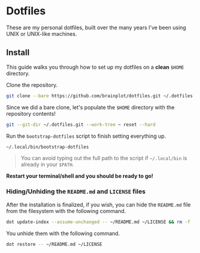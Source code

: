 # Dotfiles

These are my personal dotfiles, built over the many years I've been using UNIX or UNIX-like machines.

## Install

This guide walks you through how to set up my dotfiles on a **clean** `$HOME` directory.

Clone the repository.

```sh
git clone --bare https://github.com/brainplot/dotfiles.git ~/.dotfiles.git
```

Since we did a bare clone, let's populate the `$HOME` directory with the repository contents!

```sh
git --git-dir ~/.dotfiles.git --work-tree ~ reset --hard
```

Run the `bootstrap-dotfiles` script to finish setting everything up.

```sh
~/.local/bin/bootstrap-dotfiles
```

> You can avoid typing out the full path to the script if `~/.local/bin` is already in your `$PATH`.

**Restart your terminal/shell and you should be ready to go!**

### Hiding/Unhiding the `README.md` and `LICENSE` files

After the installation is finalized, if you wish, you can hide the `README.md` file from the
filesystem with the following command.

```sh
dot update-index --assume-unchanged -- ~/README.md ~/LICENSE && rm -f -- ~/README.md ~/LICENSE
```

You unhide them with the following command.

```sh
dot restore -- ~/README.md ~/LICENSE
```
